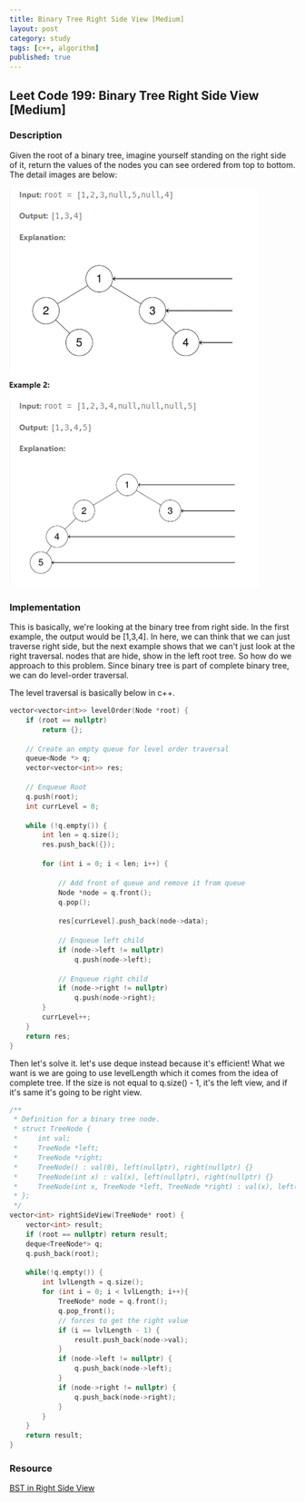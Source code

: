 ```yaml
---
title: Binary Tree Right Side View [Medium]
layout: post
category: study
tags: [c++, algorithm]
published: true
---
```


## Leet Code 199: Binary Tree Right Side View [Medium]

### Description 

Given the root of a binary tree, imagine yourself standing on the right side of it, return the values of the nodes you can see ordered from top to bottom. The detail images are below:

![199. BST in Right Side View](../../../assets/img/photo/3-14-2025/199.png)

### Implementation
This is basically, we're looking at the binary tree from right side. In the first example, the output would be [1,3,4]. In here, we can think that we can just traverse right side, but the next example shows that we can't just look at the right traversal. nodes that are hide, show in the left root tree. So how do we approach to this problem. Since binary tree is part of complete binary tree, we can do level-order traversal. 

The level traversal is basically below in c++.
```cpp
vector<vector<int>> levelOrder(Node *root) {
    if (root == nullptr)
        return {};

    // Create an empty queue for level order traversal
    queue<Node *> q;
    vector<vector<int>> res;

    // Enqueue Root
    q.push(root);
    int currLevel = 0;

    while (!q.empty()) {
        int len = q.size();
        res.push_back({});

        for (int i = 0; i < len; i++) {

            // Add front of queue and remove it from queue
            Node *node = q.front();
            q.pop();

            res[currLevel].push_back(node->data);

            // Enqueue left child
            if (node->left != nullptr)
                q.push(node->left);

            // Enqueue right child
            if (node->right != nullptr)
                q.push(node->right);
        }
        currLevel++;
    }
    return res;
}
```

Then let's solve it. let's use deque instead because it's efficient! What we want is we are going to use levelLength which it comes from the idea of complete tree. If the size is not equal to q.size() - 1, it's the left view, and if it's same it's going to be right view. 

```cpp
/**
 * Definition for a binary tree node.
 * struct TreeNode {
 *     int val;
 *     TreeNode *left;
 *     TreeNode *right;
 *     TreeNode() : val(0), left(nullptr), right(nullptr) {}
 *     TreeNode(int x) : val(x), left(nullptr), right(nullptr) {}
 *     TreeNode(int x, TreeNode *left, TreeNode *right) : val(x), left(left), right(right) {}
 * };
 */
vector<int> rightSideView(TreeNode* root) {
    vector<int> result;
    if (root == nullptr) return result;
    deque<TreeNode*> q;
    q.push_back(root);
    
    while(!q.empty()) {
        int lvlLength = q.size();
        for (int i = 0; i < lvlLength; i++){
            TreeNode* node = q.front();
            q.pop_front();
            // forces to get the right value 
            if (i == lvlLength - 1) {
                result.push_back(node->val);
            } 
            if (node->left != nullptr) {
                q.push_back(node->left);
            }
            if (node->right != nullptr) {
                q.push_back(node->right);
            }
        }
    }
    return result;
}
```

### Resource 
[BST in Right Side View](https://leetcode.com/problems/binary-tree-right-side-view/description/)